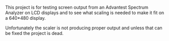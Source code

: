 This project is for testing screen output from an Advantest Spectrum Analyzer on LCD displays
and to see what scaling is needed to make it fit on a 640*480 display.

Unfortunately the scaler is not producing proper output and unless that can be fixed the project is dead.
